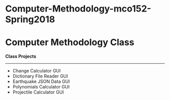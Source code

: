 # Computer-Methodology-mco152-Spring2018
# Computer Methodology Class

**Class Projects**
***
* Change Calculator GUI
* Dictionary File Reader GUI
* Earthquake JSON Data GUI
* Polynomials Calculator GUI
* Projectile Calculator GUI
